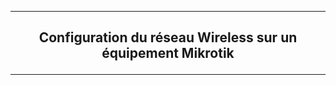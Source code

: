 ----------------------------------------------------------------------------------------------------------------------------------------------------------------------------------------------
## <p align='center'> Configuration du réseau Wireless sur un équipement Mikrotik

----------------------------------------------------------------------------------------------------------------------------------------------------------------------------------------------
